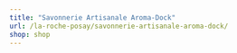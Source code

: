 ```yaml
---
title: "Savonnerie Artisanale Aroma-Dock"
url: /la-roche-posay/savonnerie-artisanale-aroma-dock/
shop: shop
---
```


